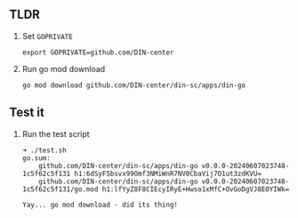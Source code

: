 ## TLDR

1. Set `GOPRIVATE`
   ```console
   export GOPRIVATE=github.com/DIN-center
   ```
1. Run go mod download
   ```console
   go mod download github.com/DIN-center/din-sc/apps/din-go
   ```

## Test it

1. Run the test script
   ```console
   ➜ ./test.sh
   go.sum:
       github.com/DIN-center/din-sc/apps/din-go v0.0.0-20240607023748-1c5f62c5f131 h1:6dSyF5bsvx99Omf3NMiWnR7NV0CbaVij7O1ut3zdKVU=
       github.com/DIN-center/din-sc/apps/din-go v0.0.0-20240607023748-1c5f62c5f131/go.mod h1:lfYyZ8F8CIEcyIRyE+Hwso1xMfC+OvGoDgVJ8E0YIWk=

   Yay... go mod download - did its thing!
   ```


